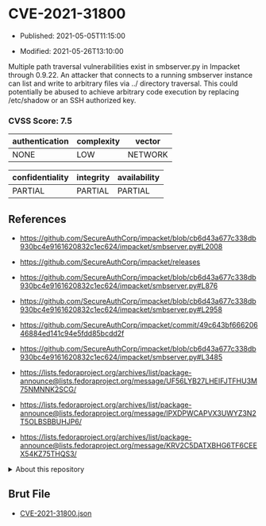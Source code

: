 # CVE-2021-31800

- Published: 2021-05-05T11:15:00

- Modified: 2021-05-26T13:10:00

Multiple path traversal vulnerabilities exist in smbserver.py in Impacket through 0.9.22. An attacker that connects to a running smbserver instance can list and write to arbitrary files via ../ directory traversal. This could potentially be abused to achieve arbitrary code execution by replacing /etc/shadow or an SSH authorized key.

### CVSS Score: **7.5**

| authentication | complexity | vector |
| --- | --- | --- |
| NONE | LOW | NETWORK |

| confidentiality | integrity | availability |
| --- | --- | --- |
| PARTIAL | PARTIAL | PARTIAL |

## References

* https://github.com/SecureAuthCorp/impacket/blob/cb6d43a677c338db930bc4e9161620832c1ec624/impacket/smbserver.py#L2008

* https://github.com/SecureAuthCorp/impacket/releases

* https://github.com/SecureAuthCorp/impacket/blob/cb6d43a677c338db930bc4e9161620832c1ec624/impacket/smbserver.py#L876

* https://github.com/SecureAuthCorp/impacket/blob/cb6d43a677c338db930bc4e9161620832c1ec624/impacket/smbserver.py#L2958

* https://github.com/SecureAuthCorp/impacket/commit/49c643bf66620646884ed141c94e5fdd85bcdd2f

* https://github.com/SecureAuthCorp/impacket/blob/cb6d43a677c338db930bc4e9161620832c1ec624/impacket/smbserver.py#L3485

* https://lists.fedoraproject.org/archives/list/package-announce@lists.fedoraproject.org/message/UF56LYB27LHEIFJTFHU3M75NMNNK2SCG/

* https://lists.fedoraproject.org/archives/list/package-announce@lists.fedoraproject.org/message/IPXDPWCAPVX3UWYZ3N2T5OLBSBBUHJP6/

* https://lists.fedoraproject.org/archives/list/package-announce@lists.fedoraproject.org/message/KRV2C5DATXBHG6TF6CEEX54KZ75THQS3/

<details>
<summary>About this repository</summary> 

  This repository is part of the project [Live Hack CVE](https://github.com/Live-Hack-CVE). Main website can be found [www.live-hack.org](https://www.live-hack.org) 
  
  Made by [Sn0wAlice](https://github.com/Sn0wAlice) for the people that care about security and need to have a feed of the latest CVEs. Hope you enjoy it, don't forget to star the repo and follow me on [Twitter](https://twitter.com/Sn0wAlice) and [Github](https://github.com/Sn0wAlice). And that is my [personnal website](https://www.alice-snow.me/)

  - [Home Page](https://github.com/Live-Hack-CVE)
  - [Framework](https://github.com/Live-Hack-CVE/cve-framework)
  - [CVE database](https://github.com/Live-Hack-CVE/full_database)
  - [Changelog](https://github.com/Live-Hack-CVE/Changelog)
</details>

## Brut File

* [CVE-2021-31800.json](https://raw.githubusercontent.com/Live-Hack-CVE/full_database/main/cves/2021/CVE-2021-31800.json)

